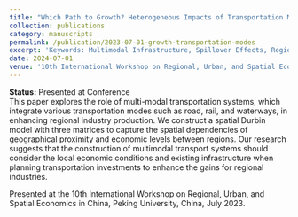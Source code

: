 ```yaml
---
title: "Which Path to Growth? Heterogeneous Impacts of Transportation Modes on Regional Industry"
collection: publications
category: manuscripts
permalink: /publication/2023-07-01-growth-transportation-modes
excerpt: 'Keywords: Multimodal Infrastructure, Spillover Effects, Regional Inequality'
date: 2024-07-01
venue: '10th International Workshop on Regional, Urban, and Spatial Economics, Peking University, China'
---
```

**Status:** Presented at Conference<br>
This paper explores the role of multi-modal transportation systems, which integrate various transportation modes such as road, rail, and waterways, in enhancing regional industry production. We construct a spatial Durbin model with three matrices to capture the spatial dependencies of geographical proximity and economic levels between regions. Our research suggests that the construction of multimodal transport systems should consider the local economic conditions and existing infrastructure when planning transportation investments to enhance the gains for regional industries.

Presented at the 10th International Workshop on Regional, Urban, and Spatial Economics in China, Peking University, China, July 2023.

